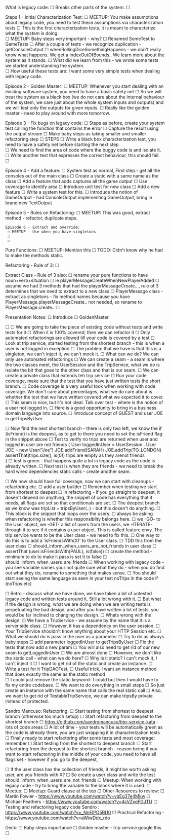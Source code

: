 What is legacy code:
 ☐ Breaks other parts of the system. 
 ☐ 

Steps 1 - Initial Characterization Test:
 ☐ MEETUP: You make assumptions about legacy code, you need to test these assumptions via characterization tests
 ☐ This is the first characterization tests, it is meant to characterize what the system is doing.  
 ☐ MEETUP: Baby steps very important - why? 
 ☐ Renamed SomeTest to GameTests
 ☐ After a couple of tests - we recognize duplication - getConsoleOutput
 ☐ whenRollingDiceSomethingHappens - we don't really know what happens. We get a IndexOutOfBounds.. We learn more about the system as it stands.
 ☐ What did we learn from this - we wrote some tests we started understanding the system.  
 ☐ How useful these tests are: I want some very simple tests when dealing with legacy code.
 
Episode 2 - Golden Master: 
 ☐ MEETUP: Whenever you start dealing with an existing software system, you need to have a basic safety net
 ☐  So we will treat the system as a black box (we do not care about the internal behaviour of the system, we care just about the whole system inputs and outputs) and we will test only the outputs for given inputs.
 ☐ Really like the golden master - need to play around with more tomorrow.

Episode 3 - Fix bugs on legacy code:
 ☐ Steps as before, create your system test calling the function that contains the error
 ☐ Capture the result using the output stream
 ☐ Make baby steps as taking smaller and smaller refactoring step
   ☐ STEPS 
     ☐ Write a black box characterization test, you need to have a safety net before starting the next step   
     ☐ We need to find the area of code where the buggy code is and isolate it.
     ☐ Write another test that expresses the correct behaviour, this should fail. 
     ☐ 

Episode 4 - Add a feature:
 ☐ System test as normal, First step - get all the consoles out of the main class
 ☐ Create a static with a same name as the class
 ☐ Add a feature that adds captures all the game output
 ☐ Use coverage to identify area
 ☐ Introduce unit test for new class
 ☐ Add a new feature
 ☐ Write a system test for this.
   ☐ Introduce the notion of GameOutput - had ConsoleOutput implementing GameOutput, bring in brand new TextOutput 

   Episode 5 - Rules on Refactoring:
    ☐ MEETUP: This was good, extract method - refactor, duplicate steps.

    Episode 6 - Extract and override:
     ☐ MEETUP - Use when you have singletons
     ☐ 
     ☐ 
Pure Functions:
 ☐ MEETUP: Mention this
 ☐ TODO: Didn't know why he had to make the methods static.

Refactoring - Rule of 3:
 ☐ 

Extract Class - Rule of 3 also:
 ☐ rename your pure functions to have noun+verb+situation 
 ☐ ie playerMessageCreateWhenNewPlayerAdded 
 ☐ assume we had 3 methods that had the playerMessageCreate..., rule of 3 determines that we need to extract to a new class
 ☐ PlayerMessage class - extract as singletons - fix method names because you have PlayerMessage.playerMessageCreate.. not needed, so rename to PlayerMessage.create..
 ☐



Presentation Notes:
 ☐ Introduce
 ☐ GoldenMaster



 ☐ 
 ☐ We are going to take the piece of existing code without tests and write tests for it
 ☐ When it is 100% covered, then we can refactor it
 ☐ Only automated refactorings are allowed till your code is covered by a test
 ☐ Look at trip service, started testing from the shortest branch - this is when a user is not logged in exception
 ☐ The problem that we have is that this is a singleton, we can't inject it, we can't mock it. 
 ☐ What can we do? We can only use automated refactorings
 ☐ We can create a seam - a seam is where the two classes meet, the UserSession and the TripService, what we do is isolate the bit that goes to the other class and that is our seam. 
 ☐ We can create a private class that extends teh trip service
 ☐ Run your code coverage, make sure that the test that you have just written tests the short branch. 
 ☐ Code coverage is a very useful took when working with code coverage. We don't care about percentages, what we do care about is whether the test that we have written covered what we expected it to cover. 
 ☐ This seam is nice, but it's not ideal. Talk over test - where is the notion of a user not logged in. 
 ☐ Here is a good opportunity to bring in a business domain language into source. 
   ☐ Introduce concept of GUEST and user JOE in getTripsByUser   
  
 ☐ Now find the next shortest branch - there is only two left, we know the if (isFriend) is the deepest, as to get to there you need to set the isFriend flag in the snippet above
 ☐ 
   Test to verify no trips are returned when user and logged in user are not friends
   {
     User loggedInUser = UserSession..
     User JOE = new User("Joe")
     JOE.addFriend(SARAH)
     JOE.addTrip(TO_LONDON)
     assertThat(trips.size(), is(0)) trips are empty as they arenot friends  
   }
 ☐ test is green - that happens quite a lot in legacy code as the code is already written.
 ☐ Next test is when they are friends - we need to break the hard wired dependencies static calls - create another seam.

 ☐ We now should have full coverage, now we can start with cleanups - refactoring etc.
 ☐ add a user builder 
 ☐ Remember when testing we start from shortest to deepest
 ☐ In refactoring - if you go straight to deepest, it dosen't depend on anything, the snippet of code has everything that it needs, all flags are set so that conditionals are set.
 ☐ The deepest branch as we know was tripList = tripsByUser(..) - but this dosen't do anything.
 ☐ This block is the snippet that loops over the users. 
   ☐ always be asking when refactoring is whether this responsiblity belongs here. 
   ☐ we -GO- to the User object, we -GET- a list of users from the users, we -ITERATE- through it to see if it contains a user object. This is called feature envy. The trip service wants to be the User class - we need to fix this. 
   ☐ One way to do this is to add a 'isFriendsWith(X)' to the User class.
   ☐ TDD this from the user class
   ☐ should_inform_when_users_are_not_friends in user class
   ☐ assertThat (user.isFriendsWith(PAUL), is(false))
   ☐ create the method - minimum to do to make it pass is set it to false
   ☐ should_inform_when_users_are_friends
  ☐ When working with legacy code - you see variable names your not quite sure what they do - when you do find out what they do, rename to something that makes sense.
 ☐ You should start seeing the same language as seen in your test noTrips in the code if (noTrips etc)
 

 ☐ Retro - discuss what we have done, we have taken a bit of untested legacy code and written tests around it. Still a lot wrong with it.
 ☐ But what if the design is wrong, what we are doing when we are writing tests is perpetuating the bad design, and after you have written a lot of tests, you would be far inclined to changing the design.
 ☐ Whats wrong with the design:
 ☐ We have a TripService -  we assume by the name that it is a server side class. 
 ☐ However, it has a dependency on the user session. 
 ☐ Your TripService shouldn't know anything about your HTTP Session etc. 
 ☐ What we should do is pass in the user as a parameter
 ☐ Try to do as always baby steps
 ☐ add parameter loggedInUser to getTripsByUser
 ☐ Fix the tests that now add a new param
 ☐ You will also need to get rid of our new seam to getLoggedInUser
 ☐ We are almost done
 ☐ However, we don't like the static call - what can we do here?
 ☐ Why is it static? I can't mock it, I can't inject it
 ☐ I want to get rid of the static and create an instance.
 ☐ Write a test for it TripDAOTest,
   ☐ Useful trick, I want an instance method that does exactly the same as the static method    
   ☐ I could just remove the static keyword- I could but then I would have to fix my entire codebase. 
   ☐ We want to do everything in small steps
   ☐ So just create an instance with the same name that calls the real static call
   ☐ Also, we want to get rid of TestableTripService, we can make tripsBy private instead of protected.



Sandro Mancuso: Refactoring:
 ☐ Start testing from shortest to deepest branch (otherwise too much setup)
 ☐ Start refactoring from deepest to the shortest branch
 ☐ https://github.com/sandromancuso/trip-service-kata - lots of code areas
 ☐ A lot of time - your tests will be automatically green as the code is already there, you are just wrapping it in characterization tests
 ☐ Finally ready to start refactoring after some tests and most coverage: remember
 ☐ Start testing from the shortest to deepest branch
 ☐ Start refactoring from the deepest to the shortest branch - reason being if you want to start refactoring in the middle of your code, you need to have all flags set - however if you go to the deepest, 
 
 
 ☐ If the user class has the collection of friends, it might be worth asking user, are you friends with X?
 ☐ So create a user class and write the test should_inform_when_users_are_not_friends
 ☐ Meetup: When working with legacy code - try to bring the variable to the block where it is used.
 ☐ Meetup: 
 ☐ Meetup: Guard clause at the top
 ☐ 
Other Resources to review:
 ☐ Martin Fowler - https://www.youtube.com/watch?v=vqEg37e4Mkw
 ☐ Michael Feathers - https://www.youtube.com/watch?v=4cVZvoFGJTU
 ☐ Testing and refactoring legacy code Sandro : https://www.youtube.com/watch?v=_NnElPO5BU0
 ☐ Practical Refactoring - https://www.youtube.com/watch?v=aWiwDdx_rdo


Deck:
 ☐ Baby steps importance
 ☐ Golden master - trip service google this
 ☐ 
















